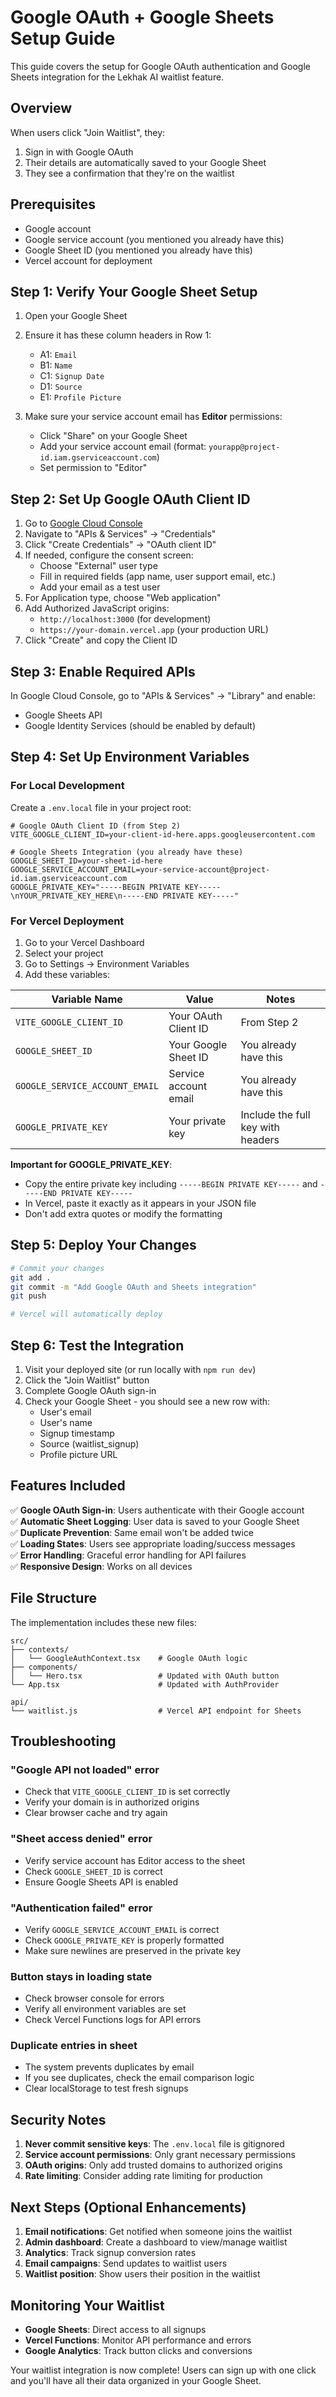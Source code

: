 # Google OAuth + Google Sheets Setup Guide

This guide covers the setup for Google OAuth authentication and Google Sheets integration for the Lekhak AI waitlist feature.

## Overview

When users click "Join Waitlist", they:
1. Sign in with Google OAuth
2. Their details are automatically saved to your Google Sheet
3. They see a confirmation that they're on the waitlist

## Prerequisites

- Google account
- Google service account (you mentioned you already have this)
- Google Sheet ID (you mentioned you already have this)
- Vercel account for deployment

## Step 1: Verify Your Google Sheet Setup

1. Open your Google Sheet
2. Ensure it has these column headers in Row 1:
   - A1: `Email`
   - B1: `Name` 
   - C1: `Signup Date`
   - D1: `Source`
   - E1: `Profile Picture`

3. Make sure your service account email has **Editor** permissions:
   - Click "Share" on your Google Sheet
   - Add your service account email (format: `yourapp@project-id.iam.gserviceaccount.com`)
   - Set permission to "Editor"

## Step 2: Set Up Google OAuth Client ID

1. Go to [Google Cloud Console](https://console.cloud.google.com/)
2. Navigate to "APIs & Services" → "Credentials"
3. Click "Create Credentials" → "OAuth client ID"
4. If needed, configure the consent screen:
   - Choose "External" user type
   - Fill in required fields (app name, user support email, etc.)
   - Add your email as a test user
5. For Application type, choose "Web application"
6. Add Authorized JavaScript origins:
   - `http://localhost:3000` (for development)
   - `https://your-domain.vercel.app` (your production URL)
7. Click "Create" and copy the Client ID

## Step 3: Enable Required APIs

In Google Cloud Console, go to "APIs & Services" → "Library" and enable:
- Google Sheets API
- Google Identity Services (should be enabled by default)

## Step 4: Set Up Environment Variables

### For Local Development

Create a `.env.local` file in your project root:

```env
# Google OAuth Client ID (from Step 2)
VITE_GOOGLE_CLIENT_ID=your-client-id-here.apps.googleusercontent.com

# Google Sheets Integration (you already have these)
GOOGLE_SHEET_ID=your-sheet-id-here
GOOGLE_SERVICE_ACCOUNT_EMAIL=your-service-account@project-id.iam.gserviceaccount.com
GOOGLE_PRIVATE_KEY="-----BEGIN PRIVATE KEY-----\nYOUR_PRIVATE_KEY_HERE\n-----END PRIVATE KEY-----"
```

### For Vercel Deployment

1. Go to your Vercel Dashboard
2. Select your project
3. Go to Settings → Environment Variables
4. Add these variables:

| Variable Name | Value | Notes |
|---------------|-------|-------|
| `VITE_GOOGLE_CLIENT_ID` | Your OAuth Client ID | From Step 2 |
| `GOOGLE_SHEET_ID` | Your Google Sheet ID | You already have this |
| `GOOGLE_SERVICE_ACCOUNT_EMAIL` | Service account email | You already have this |
| `GOOGLE_PRIVATE_KEY` | Your private key | Include the full key with headers |

**Important for GOOGLE_PRIVATE_KEY**: 
- Copy the entire private key including `-----BEGIN PRIVATE KEY-----` and `-----END PRIVATE KEY-----`
- In Vercel, paste it exactly as it appears in your JSON file
- Don't add extra quotes or modify the formatting

## Step 5: Deploy Your Changes

```bash
# Commit your changes
git add .
git commit -m "Add Google OAuth and Sheets integration"
git push

# Vercel will automatically deploy
```

## Step 6: Test the Integration

1. Visit your deployed site (or run locally with `npm run dev`)
2. Click the "Join Waitlist" button
3. Complete Google OAuth sign-in
4. Check your Google Sheet - you should see a new row with:
   - User's email
   - User's name
   - Signup timestamp
   - Source (waitlist_signup)
   - Profile picture URL

## Features Included

✅ **Google OAuth Sign-in**: Users authenticate with their Google account  
✅ **Automatic Sheet Logging**: User data is saved to your Google Sheet  
✅ **Duplicate Prevention**: Same email won't be added twice  
✅ **Loading States**: Users see appropriate loading/success messages  
✅ **Error Handling**: Graceful error handling for API failures  
✅ **Responsive Design**: Works on all devices  

## File Structure

The implementation includes these new files:

```
src/
├── contexts/
│   └── GoogleAuthContext.tsx    # Google OAuth logic
├── components/
│   └── Hero.tsx                 # Updated with OAuth button
└── App.tsx                      # Updated with AuthProvider

api/
└── waitlist.js                  # Vercel API endpoint for Sheets
```

## Troubleshooting

### "Google API not loaded" error
- Check that `VITE_GOOGLE_CLIENT_ID` is set correctly
- Verify your domain is in authorized origins
- Clear browser cache and try again

### "Sheet access denied" error  
- Verify service account has Editor access to the sheet
- Check `GOOGLE_SHEET_ID` is correct
- Ensure Google Sheets API is enabled

### "Authentication failed" error
- Verify `GOOGLE_SERVICE_ACCOUNT_EMAIL` is correct
- Check `GOOGLE_PRIVATE_KEY` is properly formatted
- Make sure newlines are preserved in the private key

### Button stays in loading state
- Check browser console for errors
- Verify all environment variables are set
- Check Vercel Functions logs for API errors

### Duplicate entries in sheet
- The system prevents duplicates by email
- If you see duplicates, check the email comparison logic
- Clear localStorage to test fresh signups

## Security Notes

1. **Never commit sensitive keys**: The `.env.local` file is gitignored
2. **Service account permissions**: Only grant necessary permissions
3. **OAuth origins**: Only add trusted domains to authorized origins
4. **Rate limiting**: Consider adding rate limiting for production

## Next Steps (Optional Enhancements)

1. **Email notifications**: Get notified when someone joins the waitlist
2. **Admin dashboard**: Create a dashboard to view/manage waitlist
3. **Analytics**: Track signup conversion rates
4. **Email campaigns**: Send updates to waitlist users
5. **Waitlist position**: Show users their position in the waitlist

## Monitoring Your Waitlist

- **Google Sheets**: Direct access to all signups
- **Vercel Functions**: Monitor API performance and errors
- **Google Analytics**: Track button clicks and conversions

Your waitlist integration is now complete! Users can sign up with one click and you'll have all their data organized in your Google Sheet.